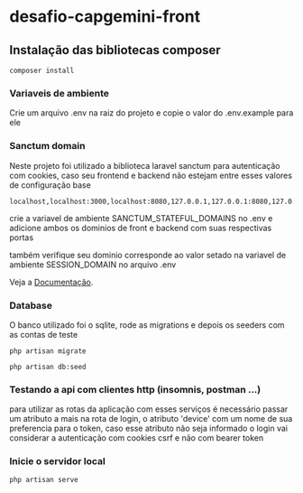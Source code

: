 # desafio-capgemini-front

## Instalação das bibliotecas composer

```
composer install
```

### Variaveis de ambiente

Crie um arquivo .env na raiz do projeto e copie o valor do .env.example para ele

### Sanctum domain

Neste projeto foi utilizado a biblioteca laravel sanctum para autenticação com cookies, caso seu frontend e backend não estejam entre esses valores de configuração base

```
localhost,localhost:3000,localhost:8080,127.0.0.1,127.0.0.1:8080,127.0.0.1:8000,::1,
```

crie a variavel de ambiente SANCTUM_STATEFUL_DOMAINS no .env e adicione ambos os dominios de front e backend com suas respectivas portas

também verifique seu dominio corresponde ao valor setado na variavel de ambiente SESSION_DOMAIN no arquivo .env

Veja a [Documentação](https://laravel.com/docs/7.x/sanctum#spa-configuration).

### Database

O banco utilizado foi o sqlite, rode as migrations e depois os seeders com as contas de teste

```
php artisan migrate
```

```
php artisan db:seed
```

### Testando a api com clientes http (insomnis, postman ...)

para utilizar as rotas da aplicação com esses serviços é necessário passar um atributo a mais na rota de login, o atributo 'device' com um nome de sua preferencia para o token, caso esse atributo não seja informado o login vai considerar a autenticação com cookies csrf e não com bearer token

### Inicie o servidor local

```
php artisan serve
```
